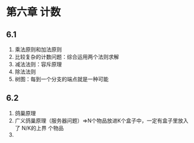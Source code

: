 # 第六章 计数

## 6.1
1. 乘法原则和加法原则
2. 比较复杂的计数问题：综合运用两个法则求解
3. 减法法则：容斥原理
4. 除法法则
5. 树图：每到一个分支的端点就是一种可能

## 6.2
1. 鸽巢原理
2. 广义鸽巢原理（服务器问题）=>N个物品放进K个盒子中，一定有盒子里放入了 N/K的上界 个物品
3. 
<!--stackedit_data:
eyJoaXN0b3J5IjpbMTU4ODMxNTY4NF19
-->
